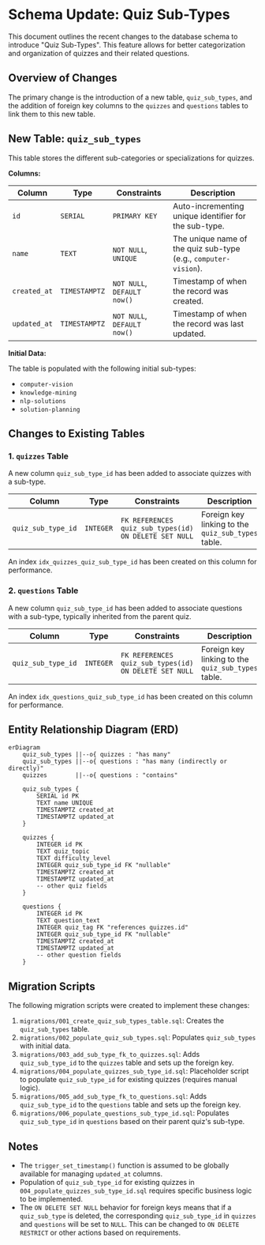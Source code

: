 # Schema Update: Quiz Sub-Types

This document outlines the recent changes to the database schema to introduce "Quiz Sub-Types". This feature allows for better categorization and organization of quizzes and their related questions.

## Overview of Changes

The primary change is the introduction of a new table, `quiz_sub_types`, and the addition of foreign key columns to the `quizzes` and `questions` tables to link them to this new table.

## New Table: `quiz_sub_types`

This table stores the different sub-categories or specializations for quizzes.

**Columns:**

| Column     | Type        | Constraints                     | Description                                                     |
|------------|-------------|---------------------------------|-----------------------------------------------------------------|
| `id`       | `SERIAL`    | `PRIMARY KEY`                   | Auto-incrementing unique identifier for the sub-type.           |
| `name`     | `TEXT`      | `NOT NULL`, `UNIQUE`            | The unique name of the quiz sub-type (e.g., `computer-vision`). |
| `created_at` | `TIMESTAMPTZ` | `NOT NULL`, `DEFAULT now()`   | Timestamp of when the record was created.                       |
| `updated_at` | `TIMESTAMPTZ` | `NOT NULL`, `DEFAULT now()`   | Timestamp of when the record was last updated.                  |

**Initial Data:**

The table is populated with the following initial sub-types:
- `computer-vision`
- `knowledge-mining`
- `nlp-solutions`
- `solution-planning`

## Changes to Existing Tables

### 1. `quizzes` Table

A new column `quiz_sub_type_id` has been added to associate quizzes with a sub-type.

| Column             | Type    | Constraints                                      | Description                                                        |
|--------------------|---------|--------------------------------------------------|--------------------------------------------------------------------|
| `quiz_sub_type_id` | `INTEGER` | `FK REFERENCES quiz_sub_types(id) ON DELETE SET NULL` | Foreign key linking to the `quiz_sub_types` table.               |

An index `idx_quizzes_quiz_sub_type_id` has been created on this column for performance.

### 2. `questions` Table

A new column `quiz_sub_type_id` has been added to associate questions with a sub-type, typically inherited from the parent quiz.

| Column             | Type    | Constraints                                      | Description                                                                 |
|--------------------|---------|--------------------------------------------------|-----------------------------------------------------------------------------|
| `quiz_sub_type_id` | `INTEGER` | `FK REFERENCES quiz_sub_types(id) ON DELETE SET NULL` | Foreign key linking to the `quiz_sub_types` table.                        |

An index `idx_questions_quiz_sub_type_id` has been created on this column for performance.

## Entity Relationship Diagram (ERD)

```mermaid
erDiagram
    quiz_sub_types ||--o{ quizzes : "has many"
    quiz_sub_types ||--o{ questions : "has many (indirectly or directly)"
    quizzes        ||--o{ questions : "contains"

    quiz_sub_types {
        SERIAL id PK
        TEXT name UNIQUE
        TIMESTAMPTZ created_at
        TIMESTAMPTZ updated_at
    }

    quizzes {
        INTEGER id PK
        TEXT quiz_topic
        TEXT difficulty_level
        INTEGER quiz_sub_type_id FK "nullable"
        TIMESTAMPTZ created_at
        TIMESTAMPTZ updated_at
        -- other quiz fields
    }

    questions {
        INTEGER id PK
        TEXT question_text
        INTEGER quiz_tag FK "references quizzes.id"
        INTEGER quiz_sub_type_id FK "nullable"
        TIMESTAMPTZ created_at
        TIMESTAMPTZ updated_at
        -- other question fields
    }
```

## Migration Scripts

The following migration scripts were created to implement these changes:

1.  `migrations/001_create_quiz_sub_types_table.sql`: Creates the `quiz_sub_types` table.
2.  `migrations/002_populate_quiz_sub_types.sql`: Populates `quiz_sub_types` with initial data.
3.  `migrations/003_add_sub_type_fk_to_quizzes.sql`: Adds `quiz_sub_type_id` to the `quizzes` table and sets up the foreign key.
4.  `migrations/004_populate_quizzes_sub_type_id.sql`: Placeholder script to populate `quiz_sub_type_id` for existing quizzes (requires manual logic).
5.  `migrations/005_add_sub_type_fk_to_questions.sql`: Adds `quiz_sub_type_id` to the `questions` table and sets up the foreign key.
6.  `migrations/006_populate_questions_sub_type_id.sql`: Populates `quiz_sub_type_id` in `questions` based on their parent quiz's sub-type.

## Notes

- The `trigger_set_timestamp()` function is assumed to be globally available for managing `updated_at` columns.
- Population of `quiz_sub_type_id` for existing quizzes in `004_populate_quizzes_sub_type_id.sql` requires specific business logic to be implemented.
- The `ON DELETE SET NULL` behavior for foreign keys means that if a `quiz_sub_type` is deleted, the corresponding `quiz_sub_type_id` in `quizzes` and `questions` will be set to `NULL`. This can be changed to `ON DELETE RESTRICT` or other actions based on requirements.
